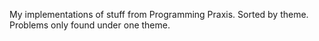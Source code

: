 My implementations of stuff from Programming Praxis. Sorted by theme.
Problems only found under one theme.